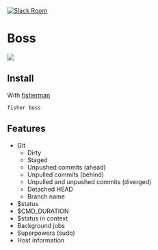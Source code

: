 [![Slack Room][slack-badge]][slack-link]

# Boss

![](https://cloud.githubusercontent.com/assets/56996/21707209/d5732d80-d410-11e6-82ff-17d2c32b20c1.gif)

## Install

With [fisherman]

```fish
fisher boss
```

## Features

* Git
    * Dirty
    * Staged
    * Unpushed commits (ahead)
    * Unpulled commits (behind)
    * Unpulled and unpushed commits (diverged)
    * Detached HEAD
    * Branch name
* $status
* $CMD_DURATION
* $status in context
* Background jobs
* Superpowers (sudo)
* Host information

[slack-link]: https://fisherman-wharf.herokuapp.com/
[slack-badge]: https://fisherman-wharf.herokuapp.com/badge.svg
[fisherman]: https://github.com/fisherman/fisherman
